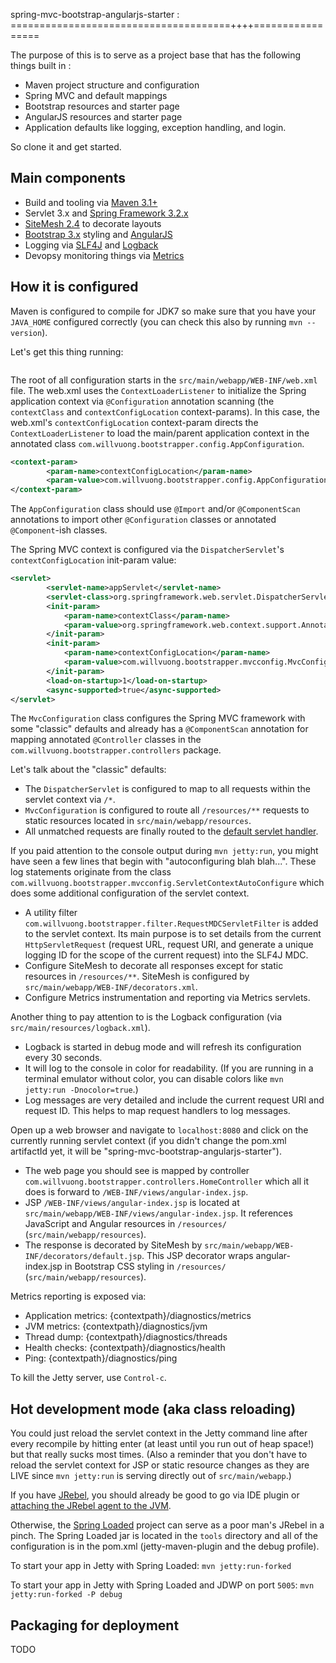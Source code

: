 spring-mvc-bootstrap-angularjs-starter :
======================================++++=================
 
The purpose of this is to serve as a project base that has the following things built in :
* Maven project structure and configuration
* Spring MVC and default mappings
* Bootstrap resources and starter page
* AngularJS resources and starter page
* Application defaults like logging, exception handling, and login.

So clone it and get started.

Main components
----------------------
* Build and tooling via [Maven 3.1+](http://maven.apache.org)
* Servlet 3.x and [Spring Framework 3.2.x](http://docs.spring.io/spring/docs/3.2.5.RELEASE/spring-framework-reference/htmlsingle/)
* [SiteMesh 2.4](http://wiki.sitemesh.org/display/sitemesh/Home) to decorate layouts
* [Bootstrap 3.x](http://getbootstrap.com/) styling and [AngularJS](http://angularjs.org/)
* Logging via [SLF4J](http://www.slf4j.org/) and [Logback](http://logback.qos.ch/)
* Devopsy monitoring things via [Metrics](http://metrics.codahale.com/)

How it is configured
----------------------
Maven is configured to compile for JDK7 so make sure that you have your `JAVA_HOME` configured correctly (you can check this also by running `mvn --version`).

Let's get this thing running:

```mvn jetty:run
```

The root of all configuration starts in the `src/main/webapp/WEB-INF/web.xml` file.  The web.xml uses the `ContextLoaderListener` to initialize the Spring application context via `@Configuration` annotation scanning (the `contextClass` and `contextConfigLocation` context-params).  In this case, the web.xml's `contextConfigLocation` context-param directs the `ContextLoaderListener` to load the main/parent application context in the annotated class `com.willvuong.bootstrapper.config.AppConfiguration`. 

``` xml
<context-param>
		<param-name>contextConfigLocation</param-name>
		<param-value>com.willvuong.bootstrapper.config.AppConfiguration</param-value>
</context-param>
```

The `AppConfiguration` class should use `@Import` and/or `@ComponentScan` annotations to import other `@Configuration` classes or annotated `@Component`-ish classes.

The Spring MVC context is configured via the `DispatcherServlet`'s `contextConfigLocation` init-param value:

``` xml
<servlet>
		<servlet-name>appServlet</servlet-name>
		<servlet-class>org.springframework.web.servlet.DispatcherServlet</servlet-class>
        <init-param>
            <param-name>contextClass</param-name>
            <param-value>org.springframework.web.context.support.AnnotationConfigWebApplicationContext</param-value>
        </init-param>
		<init-param>
			<param-name>contextConfigLocation</param-name>
			<param-value>com.willvuong.bootstrapper.mvcconfig.MvcConfiguration</param-value>
		</init-param>
		<load-on-startup>1</load-on-startup>
		<async-supported>true</async-supported>
</servlet>
```

The `MvcConfiguration` class configures the Spring MVC framework with some "classic" defaults and already has a `@ComponentScan` annotation for mapping annotated `@Controller` classes in the `com.willvuong.bootstrapper.controllers` package.

Let's talk about the "classic" defaults:
* The `DispatcherServlet` is configured to map to all requests within the servlet context via `/*`.
* `MvcConfiguration` is configured to route all `/resources/**` requests to static resources located in `src/main/webapp/resources`.
* All unmatched requests are finally routed to the [default servlet handler](http://docs.spring.io/spring/docs/3.2.x/javadoc-api/org/springframework/web/servlet/config/annotation/WebMvcConfigurerAdapter.html#configureDefaultServletHandling(org.springframework.web.servlet.config.annotation.DefaultServletHandlerConfigurer)).

If you paid attention to the console output during `mvn jetty:run`, you might have seen a few lines that begin with "autoconfiguring blah blah...".  These log statements originate from the class  `com.willvuong.bootstrapper.mvcconfig.ServletContextAutoConfigure` which does some additional configuration of the servlet context.
* A utility filter `com.willvuong.bootstrapper.filter.RequestMDCServletFilter` is added to the servlet context.  Its main purpose is to set details from the current `HttpServletRequest` (request URL, request URI, and generate a unique logging ID for the scope of the current request) into the SLF4J MDC.
* Configure SiteMesh to decorate all responses except for static resources in `/resources/**`.  SiteMesh is configured by `src/main/webapp/WEB-INF/decorators.xml`.
* Configure Metrics instrumentation and reporting via Metrics servlets.

Another thing to pay attention to is the Logback configuration (via `src/main/resources/logback.xml`).
* Logback is started in debug mode and will refresh its configuration every 30 seconds.
* It will log to the console in color for readability.  (If you are running in a terminal emulator without color, you can disable colors like `mvn jetty:run -Dnocolor=true`.)
* Log messages are very detailed and include the current request URI and request ID.  This helps to map request handlers to log messages.

Open up a web browser and navigate to `localhost:8080` and click on the currently running servlet context (if you didn't change the pom.xml artifactId yet, it will be "spring-mvc-bootstrap-angularjs-starter").
* The web page you should see is mapped by controller `com.willvuong.bootstrapper.controllers.HomeController` which all it does is forward to `/WEB-INF/views/angular-index.jsp`.
* JSP `/WEB-INF/views/angular-index.jsp` is located at `src/main/webapp/WEB-INF/views/angular-index.jsp`.  It references JavaScript and Angular resources in `/resources/` (`src/main/webapp/resources`).
* The response is decorated by SiteMesh by `src/main/webapp/WEB-INF/decorators/default.jsp`.  This JSP decorator wraps angular-index.jsp in Bootstrap CSS styling in `/resources/` (`src/main/webapp/resources`).

Metrics reporting is exposed via:
* Application metrics: {contextpath}/diagnostics/metrics
* JVM metrics: {contextpath}/diagnostics/jvm
* Thread dump: {contextpath}/diagnostics/threads
* Health checks: {contextpath}/diagnostics/health
* Ping: {contextpath}/diagnostics/ping

To kill the Jetty server, use `Control-c`.

Hot development mode (aka class reloading)
----------------------
You could just reload the servlet context in the Jetty command line after every recompile by hitting enter (at least until you run out of heap space!) but that really sucks most times.  (Also a reminder that you don't have to reload the servlet context for JSP or static resource changes as they are LIVE since `mvn jetty:run` is serving directly out of `src/main/webapp`.)

If you have [JRebel](http://zeroturnaround.com/software/jrebel/), you should already be good to go via IDE plugin or [attaching the JRebel agent to the JVM](http://manuals.zeroturnaround.com/jrebel/standalone/launch-quick-start.html).

Otherwise, the [Spring Loaded](https://github.com/spring-projects/spring-loaded) project can serve as a poor man's JRebel in a pinch.  The Spring Loaded jar is located in the `tools` directory and all of the configuration is in the pom.xml (jetty-maven-plugin and the debug profile).

To start your app in Jetty with Spring Loaded: 
`mvn jetty:run-forked`

To start your app in Jetty with Spring Loaded and JDWP on port `5005`:
`mvn jetty:run-forked -P debug`

Packaging for deployment
----------------------
TODO
